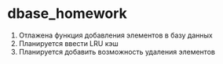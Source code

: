 dbase_homework
==============
1. Отлажена функция добавления элементов в базу данных
2. Планируется ввести LRU кэш
3. Планируется добавить возможность удаления элементов

